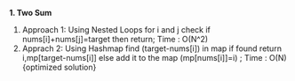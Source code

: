 **1. Two Sum**
1. Approach 1: Using Nested Loops for i and j check if nums[i]+nums[j]=target then return; Time : O(N^2)
2. Apprach 2: Using Hashmap find (target-nums[i]) in map if found return i,mp[target-nums[i]] else add it to the map (mp[nums[i]]=i) ; Time : O(N) {optimized solution}